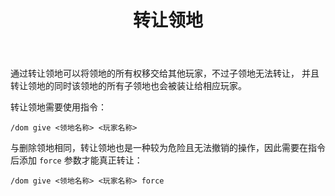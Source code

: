﻿---
title: 转让领地
createTime: 2025/03/14 09:24:18
permalink: /doc/player/dominion/transfer/
---

通过转让领地可以将领地的所有权移交给其他玩家，不过子领地无法转让，
并且转让领地的同时该领地的所有子领地也会被装让给相应玩家。

转让领地需要使用指令：

```
/dom give <领地名称> <玩家名称>
```

与删除领地相同，转让领地也是一种较为危险且无法撤销的操作，因此需要在指令后添加 `force` 参数才能真正转让：

```
/dom give <领地名称> <玩家名称> force
```

